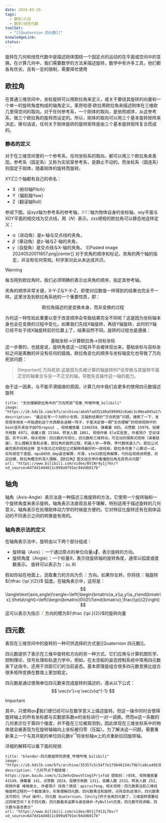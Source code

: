 ```yaml
---
date: 2024-05-19
tags:
  - 数学/几何
  - 数学/线性代数
toolSet:
  - "[[Quaternion 四元数]]"
knowledgeLink: 
status:
---
```

旋转在几何和线性代数中是描述刚体围绕一个固定点的运动的在平面或空间中的变换。在计算几何中，我们需要数学的方法来描述旋转，数学中有许多工具，他们都各有优劣，且有一定的限制，需要择优使用
## 欧拉角
在普通三维空间中，坐标旋转可以用欧拉角来定义，或关于要绕其旋转的向量和一个单一的旋转角度构成的轴角定义。莱昂哈德·欧拉用欧拉角来描述刚体在三维欧几里得空间的取向。对于任何参考系，一个刚体的取向，是依照顺序，从这参考系，做三个欧拉角的旋转而设定的。所以，刚体的取向可以用三个基本旋转矩阵来决定。换句话说，任何关于刚体旋转的旋转矩阵是由三个基本旋转矩阵复合而成的。
### 静态的定义
对于在三维空间里的一个参考系，任何坐标系的取向，都可以用三个欧拉角来表现。参考系（固定系）又称为实验室参考系，是静止不动的。而坐标系（固连系）则固定于刚体，随着刚体的旋转而旋转。

XYZ三个轴都有自己的命名：
- X（俯仰轴Pitch）
- Y（偏航轴Yaw）
- Z（翻滚轴Roll）

参阅下图。设xyz轴为参考系的参考轴，<font color="#c0504d">X</font><font color="#4f81bd">Y</font><font color="#9bbb59">Z</font>轴为物体自身的坐标轴，xoy平面与XOY平面的相交线为交点线，用（$N$）表示。zxz顺规的欧拉角可以静态地这样定义：
- α（进动角）是x-轴与交点线的夹角，
- 𝛽（章动角）是z-轴与Z-轴的夹角，
- 𝛾（自旋角）是交点线与X-轴的夹角。
![[Pasted image 20240520011857.png|center]]
对于夹角的顺序和标记，夹角的两个轴的指定，并没有任何常规。科学家对此从未达成共识。

> [!warning]
> 每当用到欧拉角时，我们必须明确的表示出夹角的顺序，指定其参考轴。

夹角的顺序非常关键，X-Y-Z与Y-X-Z，即使对应数值一样得到的结果也完全不一样。这里涉及到欧拉角系统的一个重要性质，即：
<center>欧拉角描述的是变换本身，而非变换的过程</center>

为何这一特性如此重要以至于改变顺序会导致结果完全不同呢？这是因为坐标轴本身也会在变换的过程中变化。如果我们先绕X轴旋转，再绕Y轴旋转，此时的Y轴已经不处于绕X轴旋转前的位置上了，结果自然不同。旋转的过程也是遵循：
<center>基础坐标->计算欧拉角->目标坐标</center>
这一步骤的，也就是说，旋转角度这一过程并不会被体现出来，基础坐标与目标坐标之间是离散的并没有任何的插值。欧拉角变化的顺序与坐标轴变化也导致了万向死锁问题：

> [!important] 万向死锁
> 这是因为先被计算的轴旋转90°会导致与其旋转平面正交的轴重合与另一不正交的轴，导致失去操作这一轴的能力。

由于这一因素，与不能平滑插值的原因，计算几何中我们会更多的使用四元数描述旋转
```embed
title: "无伤理解欧拉角中的“万向死锁”现象_哔哩哔哩_bilibili"
image: "https://i0.hdslb.com/bfs/archive/ab45fad351d0a590992c0a6c3c00ea045a17cd2a.jpg@100w_100h_1c.png"
description: "最近在写一个3d的小东西，又碰到经典的“万向死锁”问题，搜索了一下，发现很多朋友一开始遇到这个东西都会迷糊一阵子，于是决定做一期“无伤理解”的视频视频中的beat音乐来自于@DTDropout , 视频播放量 1346559、弹幕量 885、点赞数 15976、投硬币枚数 6971、收藏人数 15344、转发人数 1801, 视频作者 Ele实验室, 作者简介 空谈误国，实干兴邦，相关视频：四元数的可视化，四元数和三维转动，可互动的探索式视频（请看链接），怎么理解叉乘和点乘，欧拉角的旋转过程，机器人学——李群、李代数快速入门，欧拉公式 最完美的视频诠释 至今我见过对欧拉公式解释得最好的一部视频，欧拉多厉害？心算试一试，实际感受下差距，mpu6050_dmp姿态解算，开源，stm32欧拉角解算，代码在视频说明里，欢迎白嫖，欧拉角概念的深入理解，【欧拉角】图文结合带你看懂欧拉角及其奇点问题"
url: "https://www.bilibili.com/video/BV1Nr4y1j7kn/?vd_source=647dd14d4011c899a9791ec94dd6017b"
```

## 轴角
轴角（Axis-Angle）表示法是一种描述三维旋转的方法，它使用一个旋转轴和一个旋转角度来表示旋转。轴角表示法直观且易于理解，特别适用于描述旋转的几何意义。轴角表示在处理刚体动力学的时候是方便的。它对特征化旋转还有在刚体运动的不同表示之间的转换是有用的。
### 轴角表示法的定义
在轴角表示法中，旋转由以下两个部分组成：
- 旋转轴（Axis）：一个通过原点的单位向量$\vec{u}$，表示旋转的方向。
- 旋转角度（Angle）：一个标量$\theta$，表示绕旋转轴的旋转角度，通常以弧度或度数表示。
旋转可以表示为：$(u,\theta)$

假如你站在地面上，选取重力的方向为负 <font color="#9bbb59">Z</font> 方向。如果你左转，你将绕 <font color="#9bbb59">Z</font> 轴旋转 ${\tfrac {\pi }{2}}$ 弧度。在轴角表示中，这将是：
$$
\langle\text{axis,angle}\rangle=\left(\begin{bmatrix}a_x\\a_y\\a_z\end{bmatrix},\theta\right)=\left(\begin{bmatrix}0\\0\\1\end{bmatrix},\frac{\pi}{2}\right)
$$
这可以表示为指示 <font color="#9bbb59">Z</font> 方向的模为${\tfrac {\pi }{2}}$的旋转向量
## 四元数
表现在三维空间中的旋转的一种可供选择的方式是[[Quaternion 四元数]]。

四元数提供了表示在三维中旋转和方向的另一种方式。它们应用与计算机图形学、控制理论、信号处理和轨道力学中。例如，在太空船的姿态控制系统中常用四元数来下达指令，还用于测距它们的当前姿态。基本原理是组合很多四元数变换比组合很多矩阵变换在数值上更加稳定。

四元数是通过使用单位四元数来完成旋转的描述的，遵从以下公式：
$$
\vec{v'}=q \vec{v}q^{-1}
$$

> [!important]
> 其中，只使用$q \vec{v}$我们便已经可以在数学意义上描述旋转。但这一操作同时会使得旋转轴上的所有坐标都与实数部系数$w$的坐标进行一对一调换。然而$w$这一系数的几何表示位于第四个维度，并不能在三位被观测到，因此体现在三维坐标系中的物体就会被表现为在旋转轴轴向上坐标被归零（压扁）。为了解决这一问题，需要重新乘上一个与其共轭的单位四元数$q^{-1}$将坐标轴$w$上的点重新拉回旋转轴。

详细的解释可以看下面的视频

```embed
title: "blender-四元数旋转的原理_哔哩哔哩_bilibili"
image: "https://i0.hdslb.com/bfs/archive/35357c5c54f7e179b46134c79b7ca8ca4953b600.jpg@100w_100h_1c.png"
description: "几何节点下载链接：https://pan.baidu.com/s/1LOeXvQVwvVlCeglPrjxfoQ 提取码：r858, 视频播放量 43149、弹幕量 141、点赞数 2024、投硬币枚数 1311、收藏人数 2531、转发人数 252, 视频作者 峰峰居士, 作者简介 找我？微信：apiruifeng，相关视频：四元数乘法和三维绕轴旋转过程的一个截面演示，形象理解四元数，四元数乘法和旋转，点阵及轨迹演示，四元数乘法可视化（Pad 操作），四元数 Quaternion，[Unity]终于会用四元数了，三维旋转需要经过四维空间？关于四元数，四元数基本运算与姿态插补-PyBullet仿真，四元数可视讲解，四元数与姿态表示"
url: "https://www.bilibili.com/video/BV1jT411L7bv/?vd_source=647dd14d4011c899a9791ec94dd6017b"
```
